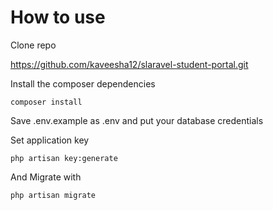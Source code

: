 # How to use


Clone repo      

https://github.com/kaveesha12/slaravel-student-portal.git

Install the composer dependencies

	composer install
	
Save .env.example as .env and put your database credentials

Set application key

	php artisan key:generate        

And Migrate with

`php artisan migrate`
